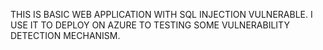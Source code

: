 THIS IS BASIC WEB APPLICATION WITH SQL INJECTION VULNERABLE.
I USE IT TO DEPLOY ON AZURE TO TESTING SOME VULNERABILITY DETECTION MECHANISM.
